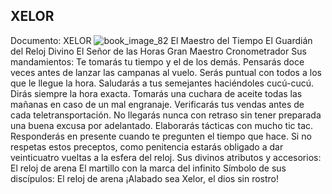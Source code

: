 ## XELOR
Documento: XELOR
![book_image_82](https://media.discordapp.net/attachments/1105643336989159555/1105648272657371236/82.jpg)
El Maestro del Tiempo
El Guardián del Reloj Divino
El Señor de las Horas
Gran Maestro Cronometrador
Sus mandamientos:
Te tomarás tu tiempo y el de los demás.
Pensarás doce veces antes de lanzar las campanas al vuelo.
Serás puntual con todos a los que le llegue la hora.
Saludarás a tus semejantes haciéndoles cucú-cucú.
Dirás siempre la hora exacta.
Tomarás una cuchara de aceite todas las mañanas en caso de un mal engranaje.
Verificarás tus vendas antes de cada teletransportación.
No llegarás nunca con retraso sin tener preparada una buena excusa por adelantado.
Elaborarás tácticas con mucho tic tac.
Responderás en presente cuando te pregunten el tiempo que hace.
Si no respetas estos preceptos, como penitencia estarás obligado a dar veinticuatro vueltas a la esfera del reloj.
Sus divinos atributos y accesorios:
El reloj de arena
El martillo con la marca del infinito
Símbolo de sus discípulos:
El reloj de arena
¡Alabado sea Xelor, el dios sin rostro!

